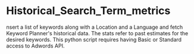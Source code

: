 # Historical_Search_Term_metrics
nsert a list of keywords along with a Location and a Language and fetch Keyword Planner's historical data. The stats refer to past estimates for the desired keywords. This python script requires having Basic or Standard access to Adwords API.
